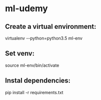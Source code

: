 # ml-udemy

## Create  a virtual environment:
virtualenv --python=python3.5 ml-env

## Set venv:
source ml-env/bin/activate

## Instal dependencies:
pip install -r requirements.txt
